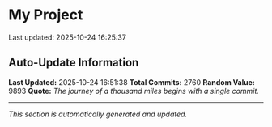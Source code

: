 # My Project


Last updated: 2025-10-24 16:25:37















































































































































































































































































































































































































































































































































































































































































































































































































































































































































































































































































































































































































































































































































































































































































































































































































































































































































































































































































































































































































































































































































































































































































































































































































































































































































































































































































































































































































































































































































































































































































































































































































































































## Auto-Update Information

**Last Updated:** 2025-10-24 16:51:38
**Total Commits:** 2760
**Random Value:** 9893
**Quote:** _The journey of a thousand miles begins with a single commit._

---
_This section is automatically generated and updated._
